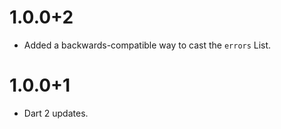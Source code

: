 # 1.0.0+2
* Added a backwards-compatible way to cast the `errors` List.

# 1.0.0+1
* Dart 2 updates.